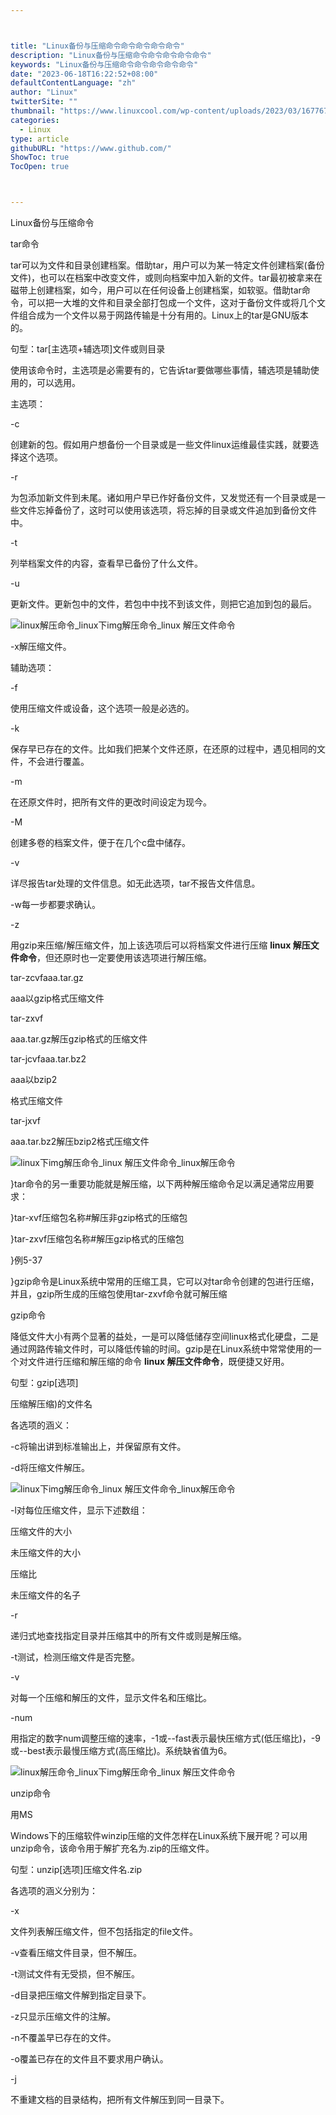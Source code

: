 ```yaml
---



title: "Linux备份与压缩命令命令命令命令命令"
description: "Linux备份与压缩命令命令命令命令命令"
keywords: "Linux备份与压缩命令命令命令命令命令"
date: "2023-06-18T16:22:52+08:00"
defaultContentLanguage: "zh"
author: "Linux"
twitterSite: ""
thumbnail: "https://www.linuxcool.com/wp-content/uploads/2023/03/1677679480149_0.jpg"
categories:
  - Linux
type: article
githubURL: "https://www.github.com/"
ShowToc: true
TocOpen: true



---
```


Linux备份与压缩命令

tar命令

tar可以为文件和目录创建档案。借助tar，用户可以为某一特定文件创建档案(备份文件)，也可以在档案中改变文件，或则向档案中加入新的文件。tar最初被拿来在磁带上创建档案，如今，用户可以在任何设备上创建档案，如软驱。借助tar命令，可以把一大堆的文件和目录全部打包成一个文件，这对于备份文件或将几个文件组合成为一个文件以易于网路传输是十分有用的。Linux上的tar是GNU版本的。

句型：tar[主选项+辅选项]文件或则目录

使用该命令时，主选项是必需要有的，它告诉tar要做哪些事情，辅选项是辅助使用的，可以选用。

主选项：

-c

创建新的包。假如用户想备份一个目录或是一些文件linux运维最佳实践，就要选择这个选项。

-r

为包添加新文件到未尾。诸如用户早已作好备份文件，又发觉还有一个目录或是一些文件忘掉备份了，这时可以使用该选项，将忘掉的目录或文件追加到备份文件中。

-t

列举档案文件的内容，查看早已备份了什么文件。

-u

更新文件。更新包中的文件，若包中中找不到该文件，则把它追加到包的最后。

![linux解压命令_linux下img解压命令_linux 解压文件命令](https://www.linuxcool.com/wp-content/uploads/2023/03/1677679480149_0.jpg)

-x解压缩文件。

辅助选项：

-f

使用压缩文件或设备，这个选项一般是必选的。

-k

保存早已存在的文件。比如我们把某个文件还原，在还原的过程中，遇见相同的文件，不会进行覆盖。

-m

在还原文件时，把所有文件的更改时间设定为现今。

-M

创建多卷的档案文件，便于在几个c盘中储存。

-v

详尽报告tar处理的文件信息。如无此选项，tar不报告文件信息。

-w每一步都要求确认。

-z

用gzip来压缩/解压缩文件，加上该选项后可以将档案文件进行压缩 **linux 解压文件命令**，但还原时也一定要使用该选项进行解压缩。

tar-zcvfaaa.tar.gz

aaa以gzip格式压缩文件

tar-zxvf

aaa.tar.gz解压gzip格式的压缩文件

tar-jcvfaaa.tar.bz2

aaa以bzip2

格式压缩文件

tar-jxvf

aaa.tar.bz2解压bzip2格式压缩文件

![linux下img解压命令_linux 解压文件命令_linux解压命令](https://www.linuxcool.com/wp-content/uploads/2023/03/1677679480149_1.jpg)

}tar命令的另一重要功能就是解压缩，以下两种解压缩命令足以满足通常应用要求：

}tar-xvf压缩包名称#解压非gzip格式的压缩包

}tar-zxvf压缩包名称#解压gzip格式的压缩包

}例5-37

}gzip命令是Linux系统中常用的压缩工具，它可以对tar命令创建的包进行压缩，并且，gzip所生成的压缩包使用tar-zxvf命令就可解压缩

gzip命令

降低文件大小有两个显著的益处，一是可以降低储存空间linux格式化硬盘，二是通过网路传输文件时，可以降低传输的时间。gzip是在Linux系统中常常使用的一个对文件进行压缩和解压缩的命令 **linux 解压文件命令**，既便捷又好用。

句型：gzip[选项]

压缩解压缩)的文件名

各选项的涵义：

-c将输出讲到标准输出上，并保留原有文件。

-d将压缩文件解压。

![linux下img解压命令_linux 解压文件命令_linux解压命令](https://www.linuxcool.com/wp-content/uploads/2023/03/1677679480149_2.jpg)

-l对每位压缩文件，显示下述数组：

压缩文件的大小

未压缩文件的大小

压缩比

未压缩文件的名子

-r

递归式地查找指定目录并压缩其中的所有文件或则是解压缩。

-t测试，检测压缩文件是否完整。

-v

对每一个压缩和解压的文件，显示文件名和压缩比。

-num

用指定的数字num调整压缩的速率，-1或--fast表示最快压缩方式(低压缩比)，-9或--best表示最慢压缩方式(高压缩比)。系统缺省值为6。

![linux解压命令_linux下img解压命令_linux 解压文件命令](https://www.linuxcool.com/wp-content/uploads/2023/03/1677679480149_3.jpg)

unzip命令

用MS

Windows下的压缩软件winzip压缩的文件怎样在Linux系统下展开呢？可以用unzip命令，该命令用于解扩充名为.zip的压缩文件。

句型：unzip[选项]压缩文件名.zip

各选项的涵义分别为：

-x

文件列表解压缩文件，但不包括指定的file文件。

-v查看压缩文件目录，但不解压。

-t测试文件有无受损，但不解压。

-d目录把压缩文件解到指定目录下。

-z只显示压缩文件的注解。

-n不覆盖早已存在的文件。

-o覆盖已存在的文件且不要求用户确认。

-j

不重建文档的目录结构，把所有文件解压到同一目录下。